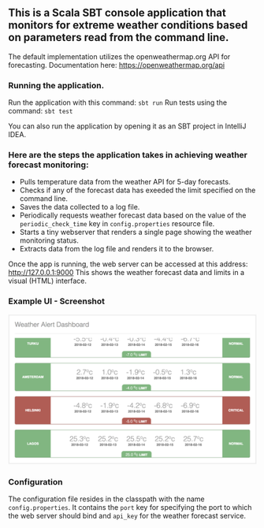 ## This is a Scala SBT console application that monitors for extreme weather conditions based on parameters read from the command line.

The default implementation utilizes the openweathermap.org API for forecasting. Documentation here: https://openweathermap.org/api

### Running the application.

Run the application with this command: `sbt run`
Run tests using the command: `sbt test`

You can also run the application by opening it as an SBT project in IntelliJ IDEA.

### Here are the steps the application takes in achieving weather forecast monitoring:

- Pulls temperature data from the weather API for 5-day forecasts.
- Checks if any of the forecast data has exeeded the limit specified on the command line.
- Saves the data collected to a log file.
- Periodically requests weather forecast data based on the value of the `periodic_check_time` key in `config.properties` resource file.
- Starts a tiny webserver that renders a single page showing the weather monitoring status.
- Extracts data from the log file and renders it to the browser.

Once the app is running, the web server can be accessed at this address: http://127.0.0.1:9000
This shows the weather forecast data and limits in a visual (HTML) interface.

### Example UI - Screenshot

![Example UI Screenshot](https://raw.githubusercontent.com/vicsstar/weather-monitor/master/screenshot.png)

### Configuration

The configuration file resides in the classpath with the name `config.properties`.
It contains the `port` key for specifying the port to which the web server should bind and `api_key` for the weather forecast service.
